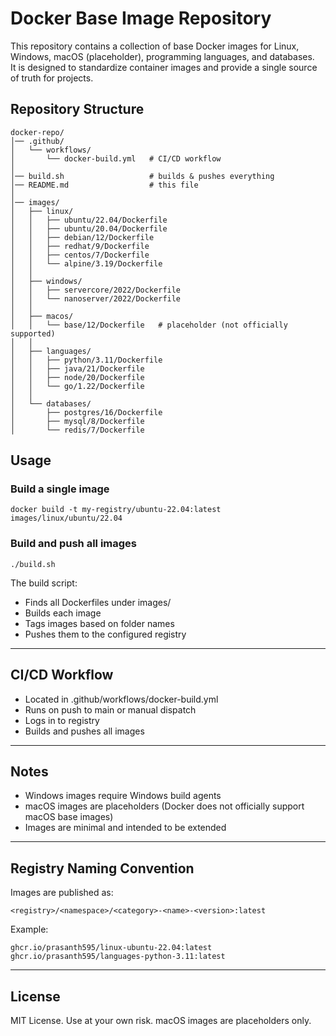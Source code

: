 # Docker Base Image Repository

This repository contains a collection of base Docker images for Linux, Windows, macOS (placeholder), programming languages, and databases.  
It is designed to standardize container images and provide a single source of truth for projects.

## Repository Structure
```
docker-repo/
│── .github/
│   └── workflows/
│       └── docker-build.yml   # CI/CD workflow
│
│── build.sh                   # builds & pushes everything
│── README.md                  # this file
│
│── images/
│   ├── linux/
│   │   ├── ubuntu/22.04/Dockerfile
│   │   ├── ubuntu/20.04/Dockerfile
│   │   ├── debian/12/Dockerfile
│   │   ├── redhat/9/Dockerfile
│   │   ├── centos/7/Dockerfile
│   │   └── alpine/3.19/Dockerfile
│   │
│   ├── windows/
│   │   ├── servercore/2022/Dockerfile
│   │   └── nanoserver/2022/Dockerfile
│   │
│   ├── macos/
│   │   └── base/12/Dockerfile   # placeholder (not officially supported)
│   │
│   ├── languages/
│   │   ├── python/3.11/Dockerfile
│   │   ├── java/21/Dockerfile
│   │   ├── node/20/Dockerfile
│   │   └── go/1.22/Dockerfile
│   │
│   └── databases/
│       ├── postgres/16/Dockerfile
│       ├── mysql/8/Dockerfile
│       └── redis/7/Dockerfile
```

## Usage

### Build a single image
```
docker build -t my-registry/ubuntu-22.04:latest images/linux/ubuntu/22.04
```
### Build and push all images
```
./build.sh
```
The build script:
- Finds all Dockerfiles under images/
- Builds each image
- Tags images based on folder names
- Pushes them to the configured registry

---

## CI/CD Workflow

- Located in .github/workflows/docker-build.yml
- Runs on push to main or manual dispatch
- Logs in to registry
- Builds and pushes all images

---

## Notes

- Windows images require Windows build agents
- macOS images are placeholders (Docker does not officially support macOS base images)
- Images are minimal and intended to be extended

---

## Registry Naming Convention

Images are published as:
```
<registry>/<namespace>/<category>-<name>-<version>:latest
```
Example:
```
ghcr.io/prasanth595/linux-ubuntu-22.04:latest
ghcr.io/prasanth595/languages-python-3.11:latest
```
---

## License

MIT License. Use at your own risk. macOS images are placeholders only.
